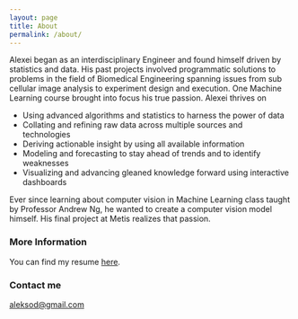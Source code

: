 ```yaml
---
layout: page
title: About
permalink: /about/
---
```


Alexei began as an interdisciplinary Engineer and found himself driven by statistics and data.  His past projects involved programmatic solutions to problems in the field of Biomedical Engineering spanning issues from sub cellular image analysis to experiment design and execution. One Machine Learning course brought into focus his true passion.
Alexei thrives on
- Using advanced algorithms and statistics to harness the power of data
- Collating and refining raw data across multiple sources and technologies
- Deriving actionable insight by using all available information
- Modeling and forecasting to stay ahead of trends and to identify weaknesses
- Visualizing and advancing gleaned knowledge forward using interactive dashboards  

Ever since learning about computer vision in Machine Learning class taught by Professor Andrew Ng, he wanted to create a computer vision model himself. His final project at Metis realizes that passion.

### More Information

You can find my resume [here](https://drive.google.com/file/d/0BzDqHB4QtW66UlVLZE9EQ05LN0k/view?usp=sharing).

### Contact me

[aleksod@gmail.com](mailto:aleksod@gmail.com)

